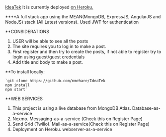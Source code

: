 [IdeaTek](http://localhost:3000/home)
It is currently deployed [on Heroku.](https://ideatekbynam.herokuapp.com)

****A full stack app using the MEAN(MongoDB, ExpressJS, AngularJS and NodeJS) stack (All Latest versions). Used JWT for authentication

**CONSIDERATIONS

1. USER will be able to see all the posts
2. The site requires you to log in to make a post.
3. First register and then try to create the posts, if not able to register try to login using guest/guest credentials
4. Add title and body to make a post.

**To install locally:

    `git clone https://github.com/nmehare/IdeaTek
    npm install
    npm start`

**WEB SERVICES

1. This project is using a live database from MongoDB Atlas. Database-as-a-service
2. Nexmo. Messaging-as-a-service (Check this on Register Page)
3. Send Grid (Twilio). Mail-as-a-service(Check this on Register Page)
4. Deployment on Heroku. webserver-as-a-service
